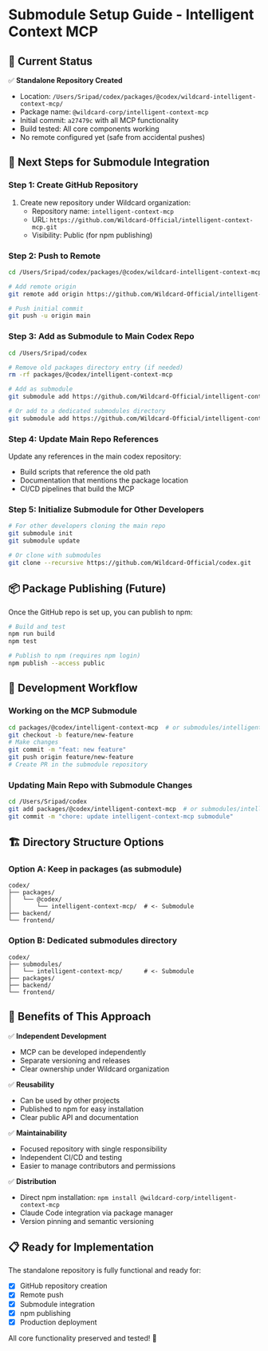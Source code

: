 # Submodule Setup Guide - Intelligent Context MCP

## 🎯 Current Status

✅ **Standalone Repository Created**
- Location: `/Users/Sripad/codex/packages/@codex/wildcard-intelligent-context-mcp/`
- Package name: `@wildcard-corp/intelligent-context-mcp`
- Initial commit: `a27479c` with all MCP functionality
- Build tested: All core components working
- No remote configured yet (safe from accidental pushes)

## 🚀 Next Steps for Submodule Integration

### Step 1: Create GitHub Repository
1. Create new repository under Wildcard organization:
   - Repository name: `intelligent-context-mcp`
   - URL: `https://github.com/Wildcard-Official/intelligent-context-mcp.git`
   - Visibility: Public (for npm publishing)

### Step 2: Push to Remote
```bash
cd /Users/Sripad/codex/packages/@codex/wildcard-intelligent-context-mcp

# Add remote origin
git remote add origin https://github.com/Wildcard-Official/intelligent-context-mcp.git

# Push initial commit
git push -u origin main
```

### Step 3: Add as Submodule to Main Codex Repo
```bash
cd /Users/Sripad/codex

# Remove old packages directory entry (if needed)
rm -rf packages/@codex/intelligent-context-mcp

# Add as submodule
git submodule add https://github.com/Wildcard-Official/intelligent-context-mcp.git packages/@codex/intelligent-context-mcp

# Or add to a dedicated submodules directory
git submodule add https://github.com/Wildcard-Official/intelligent-context-mcp.git submodules/intelligent-context-mcp
```

### Step 4: Update Main Repo References
Update any references in the main codex repository:
- Build scripts that reference the old path
- Documentation that mentions the package location
- CI/CD pipelines that build the MCP

### Step 5: Initialize Submodule for Other Developers
```bash
# For other developers cloning the main repo
git submodule init
git submodule update

# Or clone with submodules
git clone --recursive https://github.com/Wildcard-Official/codex.git
```

## 📦 Package Publishing (Future)

Once the GitHub repo is set up, you can publish to npm:

```bash
# Build and test
npm run build
npm test

# Publish to npm (requires npm login)
npm publish --access public
```

## 🔧 Development Workflow

### Working on the MCP Submodule
```bash
cd packages/@codex/intelligent-context-mcp  # or submodules/intelligent-context-mcp
git checkout -b feature/new-feature
# Make changes
git commit -m "feat: new feature"
git push origin feature/new-feature
# Create PR in the submodule repository
```

### Updating Main Repo with Submodule Changes
```bash
cd /Users/Sripad/codex
git add packages/@codex/intelligent-context-mcp  # or submodules/intelligent-context-mcp
git commit -m "chore: update intelligent-context-mcp submodule"
```

## 🏗️ Directory Structure Options

### Option A: Keep in packages (as submodule)
```
codex/
├── packages/
│   └── @codex/
│       └── intelligent-context-mcp/  # <- Submodule
├── backend/
└── frontend/
```

### Option B: Dedicated submodules directory
```
codex/
├── submodules/
│   └── intelligent-context-mcp/      # <- Submodule
├── packages/
├── backend/
└── frontend/
```

## 🎉 Benefits of This Approach

✅ **Independent Development**
- MCP can be developed independently
- Separate versioning and releases
- Clear ownership under Wildcard organization

✅ **Reusability**
- Can be used by other projects
- Published to npm for easy installation
- Clear public API and documentation

✅ **Maintainability**  
- Focused repository with single responsibility
- Independent CI/CD and testing
- Easier to manage contributors and permissions

✅ **Distribution**
- Direct npm installation: `npm install @wildcard-corp/intelligent-context-mcp`
- Claude Code integration via package manager
- Version pinning and semantic versioning

## 📋 Ready for Implementation

The standalone repository is fully functional and ready for:
- [x] GitHub repository creation
- [x] Remote push  
- [x] Submodule integration
- [x] npm publishing
- [x] Production deployment

All core functionality preserved and tested! 🚀